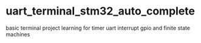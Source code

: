 # uart_terminal_stm32_auto_complete
basic terminal project learning for timer uart interrupt gpio and finite state machines
